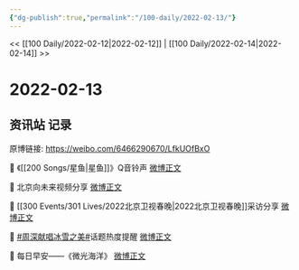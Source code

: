 ```yaml
---
{"dg-publish":true,"permalink":"/100-daily/2022-02-13/"}
---
```



<< [[100 Daily/2022-02-12\|2022-02-12]] | [[100 Daily/2022-02-14\|2022-02-14]] >>

# 2022-02-13

## 资讯站 记录

原博链接: https://weibo.com/6466290670/LfkUOfBxO

💫 《[[200 Songs/星鱼\|星鱼]]》Q音铃声 [微博正文](https://m.weibo.cn/6466290670/4736469024113843)

💫 北京向未来视频分享 [微博正文](https://m.weibo.cn/6466290670/4736393068413495)

💫 [[300 Events/301 Lives/2022北京卫视春晚\|2022北京卫视春晚]]采访分享 [微博正文](https://m.weibo.cn/6466290670/4736468096385670)

💫 [#周深献唱冰雪之美#](https://s.weibo.com/weibo?q=%23%E5%91%A8%E6%B7%B1%E7%8C%AE%E5%94%B1%E5%86%B0%E9%9B%AA%E4%B9%8B%E7%BE%8E%23)话题热度提醒 [微博正文](https://m.weibo.cn/6466290670/4736446454565196)

💫 每日早安——《微光海洋》 [微博正文](https://m.weibo.cn/6466290670/4736328682441089)
